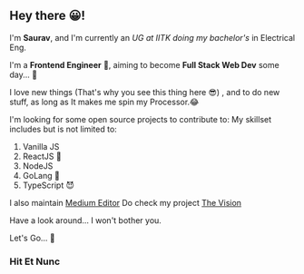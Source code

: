 ## Hey there 😀!

I'm **Saurav**, and I'm currently an *UG at IITK doing my bachelor's* in Electrical Eng.

I'm a **Frontend Engineer** 🥳, aiming to become **Full Stack Web Dev** some day... 🤩

I love new things (That's why you see this thing here 😎) , and to do new stuff, as long as It makes me spin my Processor.😂

I'm looking for some open source projects to contribute to:
My skillset includes but is not limited to:

1. Vanilla JS
2. ReactJS 🥰
3. NodeJS
4. GoLang 🤯
5. TypeScript 😈

I also maintain [Medium Editor](https://github.com/yabwe/medium-editor)
Do check my project [The Vision](https://sauravk.vision)

Have a look around... I won't bother you.

Let's Go... 🚀

### Hit Et Nunc

